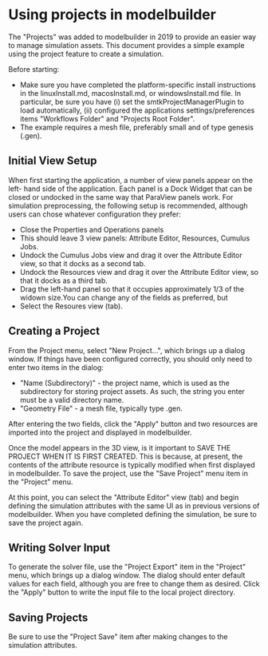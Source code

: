 # Using projects in modelbuilder

The "Projects" was added to modelbuilder in 2019 to provide an easier way
to manage simulation assets. This document provides a simple example using
the project feature to create a simulation.

Before starting:

* Make sure you have completed the platform-specific install instructions in
  the linuxInstall.md, macosInstall.md, or windowsInstall.md file. In
  particular, be sure you have (i) set the smtkProjectManagerPlugin to load
  automatically, (ii) configured the applications settings/preferences items
  "Workflows Folder" and "Projects Root Folder".
* The example requires a mesh file, preferably small and of type genesis (.gen).

## Initial View Setup
When first starting the application, a number of view panels appear on the left-
hand side of the application. Each panel is a Dock Widget that can be closed or
undocked in the same way that ParaView panels work. For simulation preprocessing,
the following setup is recommended, although users can chose whatever
configuration they prefer:

* Close the Properties and Operations panels
* This should leave 3 view panels: Attribute Editor, Resources, Cumulus Jobs.
* Undock the Cumulus Jobs view and drag it over the Attribute Editor view,
  so that it docks as a second tab.
* Undock the Resources view and drag it over the Attribute Editor view,
  so that it docks as a third tab.
* Drag the left-hand panel so that it occupies approximately 1/3 of the
  widown size.You can change any of the fields as preferred, but
* Select the Resoures view (tab).

## Creating a Project

From the Project menu, select "New Project...", which brings up a dialog window.
If things have been configured correctly, you should only need to enter two items
in the dialog:

* "Name (Subdirectory)" - the project name, which is used as the subdirectory for
  storing project assets. As such, the string you enter must be a valid directory
  name.
* "Geometry File" - a mesh file, typically type .gen.

After entering the two fields, click the "Apply" button and two resources are
imported into the project and displayed in modelbuilder.

Once the model appears in the 3D view, is it important to SAVE THE PROJECT WHEN
IT IS FIRST CREATED. This is because, at present, the contents of the attribute
resource is typically modified when first displayed in modelbuilder. To save the
project, use the "Save Project" menu item in the "Project" menu.

At this point, you can select the "Attribute Editor" view (tab) and begin
defining the simulation attributes with the same UI as in previous versions of
modelbuilder. When you have completed defining the simulation, be sure to save
the project again.

## Writing Solver Input

To generate the solver file, use the "Project Export" item in the "Project" menu,
which brings up a dialog window. The dialog should enter default values for each
field, although you are free to change them as desired. Click the "Apply" button 
to write the input file to the local project directory.


## Saving Projects

Be sure to use the "Project Save" item after making changes to the simulation
attributes.
